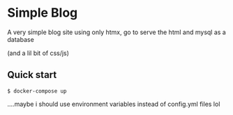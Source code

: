 # Simple Blog

A very simple blog site using only htmx, go to serve the html and mysql as a database

(and a lil bit of css/js)


## Quick start

```
$ docker-compose up
```


....maybe i should use environment variables instead of config.yml files lol
